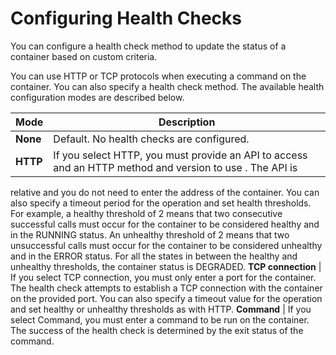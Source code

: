 # Configuring Health Checks #

You can configure a health check method to update the status of a container based on custom criteria.

You can use HTTP or TCP protocols when executing a command on the container. You can also specify a health check method. The available health configuration modes are described below.

Mode | Description
------------ | -------------
**None** | Default. No health checks are configured.
**HTTP** | If you select HTTP, you must provide an API to access and an HTTP method and version to use . The API is
relative and you do not need to enter the address of the container. You can also specify a timeout period for the
operation and set health thresholds. For example, a healthy threshold of 2 means that two consecutive successful calls must occur for the container to be considered healthy and in the RUNNING status. An unhealthy threshold of 2 means that two unsuccessful calls must occur for the container to be considered unhealthy and in the ERROR status. For all the states in between the healthy and unhealthy thresholds, the container status is DEGRADED. 
**TCP connection** | If you select TCP connection, you must only enter a port for the container. The health check attempts to establish a TCP connection with the container on the provided port. You can also specify a timeout value for the operation and set healthy or unhealthy thresholds as with HTTP. 
**Command** | If you select Command, you must enter a command to be run on the container. The success of the health check is determined by the exit status of the command.  


